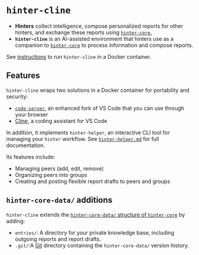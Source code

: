 # `hinter-cline`

- **Hinters** collect intelligence, compose personalized reports for other hinters, and exchange these reports using [`hinter-core`.](https://github.com/bbenligiray/hinter-core)
- **`hinter-cline`** is an AI-assisted environment that hinters use as a companion to [`hinter-core`](https://github.com/bbenligiray/hinter-core) to process information and compose reports.

See [instructions](./instructions.md) to run `hinter-cline` in a Docker container.

## Features

`hinter-cline` wraps two solutions in a Docker container for portability and security:
- [`code-server`,](https://github.com/coder/code-server) an enhanced fork of VS Code that you can use through your browser
- [Cline,](https://github.com/cline/cline) a coding assistant for VS Code

In addition, it implements `hinter-helper`, an interactive CLI tool for managing your `hinter` workflow. See [`hinter-helper.md`](./hinter-helper.md) for full documentation.

Its features include:
- Managing peers (add, edit, remove)
- Organizing peers into groups
- Creating and posting flexible report drafts to peers and groups

## `hinter-core-data/` additions

`hinter-cline` extends the [`hinter-core-data/` structure of `hinter-core`](https://github.com/bbenligiray/hinter-core?tab=readme-ov-file#hinter-core-data) by adding:

- `entries/`: A directory for your private knowledge base, including outgoing reports and report drafts.
- `.git/`:A [Git](https://git-scm.com/) directory containing the `hinter-core-data/` version history.
